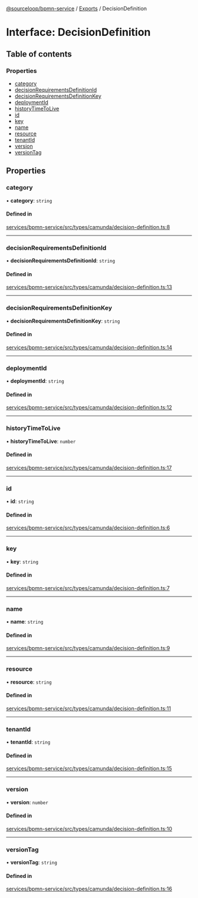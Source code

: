 [@sourceloop/bpmn-service](../README.md) / [Exports](../modules.md) / DecisionDefinition

# Interface: DecisionDefinition

## Table of contents

### Properties

- [category](DecisionDefinition.md#category)
- [decisionRequirementsDefinitionId](DecisionDefinition.md#decisionrequirementsdefinitionid)
- [decisionRequirementsDefinitionKey](DecisionDefinition.md#decisionrequirementsdefinitionkey)
- [deploymentId](DecisionDefinition.md#deploymentid)
- [historyTimeToLive](DecisionDefinition.md#historytimetolive)
- [id](DecisionDefinition.md#id)
- [key](DecisionDefinition.md#key)
- [name](DecisionDefinition.md#name)
- [resource](DecisionDefinition.md#resource)
- [tenantId](DecisionDefinition.md#tenantid)
- [version](DecisionDefinition.md#version)
- [versionTag](DecisionDefinition.md#versiontag)

## Properties

### category

• **category**: `string`

#### Defined in

[services/bpmn-service/src/types/camunda/decision-definition.ts:8](https://github.com/codeweb05/repo1/blob/a4cf318/services/bpmn-service/src/types/camunda/decision-definition.ts#L8)

___

### decisionRequirementsDefinitionId

• **decisionRequirementsDefinitionId**: `string`

#### Defined in

[services/bpmn-service/src/types/camunda/decision-definition.ts:13](https://github.com/codeweb05/repo1/blob/a4cf318/services/bpmn-service/src/types/camunda/decision-definition.ts#L13)

___

### decisionRequirementsDefinitionKey

• **decisionRequirementsDefinitionKey**: `string`

#### Defined in

[services/bpmn-service/src/types/camunda/decision-definition.ts:14](https://github.com/codeweb05/repo1/blob/a4cf318/services/bpmn-service/src/types/camunda/decision-definition.ts#L14)

___

### deploymentId

• **deploymentId**: `string`

#### Defined in

[services/bpmn-service/src/types/camunda/decision-definition.ts:12](https://github.com/codeweb05/repo1/blob/a4cf318/services/bpmn-service/src/types/camunda/decision-definition.ts#L12)

___

### historyTimeToLive

• **historyTimeToLive**: `number`

#### Defined in

[services/bpmn-service/src/types/camunda/decision-definition.ts:17](https://github.com/codeweb05/repo1/blob/a4cf318/services/bpmn-service/src/types/camunda/decision-definition.ts#L17)

___

### id

• **id**: `string`

#### Defined in

[services/bpmn-service/src/types/camunda/decision-definition.ts:6](https://github.com/codeweb05/repo1/blob/a4cf318/services/bpmn-service/src/types/camunda/decision-definition.ts#L6)

___

### key

• **key**: `string`

#### Defined in

[services/bpmn-service/src/types/camunda/decision-definition.ts:7](https://github.com/codeweb05/repo1/blob/a4cf318/services/bpmn-service/src/types/camunda/decision-definition.ts#L7)

___

### name

• **name**: `string`

#### Defined in

[services/bpmn-service/src/types/camunda/decision-definition.ts:9](https://github.com/codeweb05/repo1/blob/a4cf318/services/bpmn-service/src/types/camunda/decision-definition.ts#L9)

___

### resource

• **resource**: `string`

#### Defined in

[services/bpmn-service/src/types/camunda/decision-definition.ts:11](https://github.com/codeweb05/repo1/blob/a4cf318/services/bpmn-service/src/types/camunda/decision-definition.ts#L11)

___

### tenantId

• **tenantId**: `string`

#### Defined in

[services/bpmn-service/src/types/camunda/decision-definition.ts:15](https://github.com/codeweb05/repo1/blob/a4cf318/services/bpmn-service/src/types/camunda/decision-definition.ts#L15)

___

### version

• **version**: `number`

#### Defined in

[services/bpmn-service/src/types/camunda/decision-definition.ts:10](https://github.com/codeweb05/repo1/blob/a4cf318/services/bpmn-service/src/types/camunda/decision-definition.ts#L10)

___

### versionTag

• **versionTag**: `string`

#### Defined in

[services/bpmn-service/src/types/camunda/decision-definition.ts:16](https://github.com/codeweb05/repo1/blob/a4cf318/services/bpmn-service/src/types/camunda/decision-definition.ts#L16)
